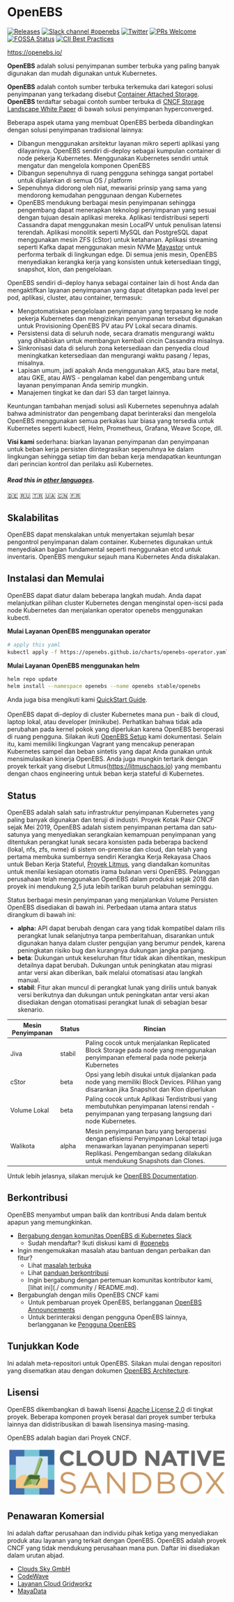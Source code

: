 # OpenEBS

[![Releases](https://img.shields.io/github/release/openebs/openebs/all.svg?style=flat-square)](https://github.com/openebs/openebs/releases)
[![Slack channel #openebs](https://img.shields.io/badge/slack-openebs-brightgreen.svg?logo=slack)](https://kubernetes.slack.com/messages/openebs)
[![Twitter](https://img.shields.io/twitter/follow/openebs.svg?style=social&label=Follow)](https://twitter.com/intent/follow?screen_name=openebs)
[![PRs Welcome](https://img.shields.io/badge/PRs-welcome-brightgreen.svg?style=flat-square)](https://github.com/openebs/openebs/blob/master/CONTRIBUTING.md)
[![FOSSA Status](https://app.fossa.com/api/projects/git%2Bgithub.com%2Fopenebs%2Fopenebs.svg?type=shield)](https://app.fossa.com/projects/git%2Bgithub.com%2Fopenebs%2Fopenebs?ref=badge_shield)
[![CII Best Practices](https://bestpractices.coreinfrastructure.org/projects/1754/badge)](https://bestpractices.coreinfrastructure.org/projects/1754)

https://openebs.io/

**OpenEBS** adalah solusi penyimpanan sumber terbuka yang paling banyak digunakan dan mudah digunakan untuk Kubernetes.

**OpenEBS** adalah contoh sumber terbuka terkemuka dari kategori solusi penyimpanan yang terkadang disebut [Container Attached Storage](https://www.cncf.io/blog/2018/04/19/container-attached-storage-a-primer/). **OpenEBS** terdaftar sebagai contoh sumber terbuka di [CNCF Storage Landscape White Paper](https://github.com/cncf/sig-storage/blob/master/CNCF%20Storage%20Landscape%20-%20White%20Paper.pdf) di bawah solusi penyimpanan hyperconverged.

Beberapa aspek utama yang membuat OpenEBS berbeda dibandingkan dengan solusi penyimpanan tradisional lainnya:
- Dibangun menggunakan arsitektur layanan mikro seperti aplikasi yang dilayaninya. OpenEBS sendiri di-deploy sebagai kumpulan container di node pekerja Kubernetes. Menggunakan Kubernetes sendiri untuk mengatur dan mengelola komponen OpenEBS
- Dibangun sepenuhnya di ruang pengguna sehingga sangat portabel untuk dijalankan di semua OS / platform
- Sepenuhnya didorong oleh niat, mewarisi prinsip yang sama yang mendorong kemudahan penggunaan dengan Kubernetes
- OpenEBS mendukung berbagai mesin penyimpanan sehingga pengembang dapat menerapkan teknologi penyimpanan yang sesuai dengan tujuan desain aplikasi mereka. Aplikasi terdistribusi seperti Cassandra dapat menggunakan mesin LocalPV untuk penulisan latensi terendah. Aplikasi monolitik seperti MySQL dan PostgreSQL dapat menggunakan mesin ZFS (cStor) untuk ketahanan. Aplikasi streaming seperti Kafka dapat menggunakan mesin NVMe [Mayastor](https://github.com/openebs/Mayastor) untuk performa terbaik di lingkungan edge. Di semua jenis mesin, OpenEBS menyediakan kerangka kerja yang konsisten untuk ketersediaan tinggi, snapshot, klon, dan pengelolaan.

OpenEBS sendiri di-deploy hanya sebagai container lain di host Anda dan mengaktifkan layanan penyimpanan yang dapat ditetapkan pada level per pod, aplikasi, cluster, atau container, termasuk:
- Mengotomatiskan pengelolaan penyimpanan yang terpasang ke node pekerja Kubernetes dan mengizinkan penyimpanan tersebut digunakan untuk Provisioning OpenEBS PV atau PV Lokal secara dinamis.
- Persistensi data di seluruh node, secara dramatis mengurangi waktu yang dihabiskan untuk membangun kembali cincin Cassandra misalnya.
- Sinkronisasi data di seluruh zona ketersediaan dan penyedia cloud meningkatkan ketersediaan dan mengurangi waktu pasang / lepas, misalnya.
- Lapisan umum, jadi apakah Anda menggunakan AKS, atau bare metal, atau GKE, atau AWS - pengalaman kabel dan pengembang untuk layanan penyimpanan Anda semirip mungkin.
- Manajemen tingkat ke dan dari S3 dan target lainnya.

Keuntungan tambahan menjadi solusi asli Kubernetes sepenuhnya adalah bahwa administrator dan pengembang dapat berinteraksi dan mengelola OpenEBS menggunakan semua perkakas luar biasa yang tersedia untuk Kubernetes seperti kubectl, Helm, Prometheus, Grafana, Weave Scope, dll.

**Visi kami** sederhana: biarkan layanan penyimpanan dan penyimpanan untuk beban kerja persisten diintegrasikan sepenuhnya ke dalam lingkungan sehingga setiap tim dan beban kerja mendapatkan keuntungan dari perincian kontrol dan perilaku asli Kubernetes.

#### *Read this in [other languages](translations/TRANSLATIONS.md).*

[🇩🇪](translations/README.de.md)
[🇷🇺](translations/README.ru.md)
[🇹🇷](translations/README.tr.md)
[🇺🇦](translations/README.ua.md)
[🇨🇳](translations/README.zh.md)
[🇫🇷](translations/README.fr.md)

## Skalabilitas

OpenEBS dapat menskalakan untuk menyertakan sejumlah besar pengontrol penyimpanan dalam container. Kubernetes digunakan untuk menyediakan bagian fundamental seperti menggunakan etcd untuk inventaris. OpenEBS mengukur sejauh mana Kubernetes Anda diskalakan.

## Instalasi dan Memulai

OpenEBS dapat diatur dalam beberapa langkah mudah. Anda dapat melanjutkan pilihan cluster Kubernetes dengan menginstal open-iscsi pada node Kubernetes dan menjalankan operator openebs menggunakan kubectl.

**Mulai Layanan OpenEBS menggunakan operator**
```bash
# apply this yaml
kubectl apply -f https://openebs.github.io/charts/openebs-operator.yaml
```

**Mulai Layanan OpenEBS menggunakan helm**
```bash
helm repo update
helm install --namespace openebs --name openebs stable/openebs
```

Anda juga bisa mengikuti kami [QuickStart Guide](https://docs.openebs.io/docs/overview.html). <br><br>
OpenEBS dapat di-deploy di cluster Kubernetes mana pun - baik di cloud, laptop lokal, atau developer (minikube). Perhatikan bahwa tidak ada perubahan pada kernel pokok yang diperlukan karena OpenEBS beroperasi di ruang pengguna. Silakan ikuti [OpenEBS Setup](https://docs.openebs.io/docs/overview.html) kami dokumentasi. Selain itu, kami memiliki lingkungan Vagrant yang mencakup penerapan Kubernetes sampel dan beban sintetis yang dapat Anda gunakan untuk mensimulasikan kinerja OpenEBS. Anda juga mungkin tertarik dengan proyek terkait yang disebut Litmus(https://litmuschaos.io) yang membantu dengan chaos engineering untuk beban kerja stateful di Kubernetes.

## Status

OpenEBS adalah salah satu infrastruktur penyimpanan Kubernetes yang paling banyak digunakan dan teruji di industri. Proyek Kotak Pasir CNCF sejak Mei 2019, OpenEBS adalah sistem penyimpanan pertama dan satu-satunya yang menyediakan serangkaian kemampuan penyimpanan yang ditentukan perangkat lunak secara konsisten pada beberapa backend (lokal, nfs, zfs, nvme) di sistem on-premise dan cloud, dan telah yang pertama membuka sumbernya sendiri Kerangka Kerja Rekayasa Chaos untuk Beban Kerja Stateful, [Proyek Litmus](https://litmuschaos.io), yang diandalkan komunitas untuk menilai kesiapan otomatis irama bulanan versi OpenEBS. Pelanggan perusahaan telah menggunakan OpenEBS dalam produksi sejak 2018 dan proyek ini mendukung 2,5 juta lebih tarikan buruh pelabuhan seminggu.

Status berbagai mesin penyimpanan yang menjalankan Volume Persisten OpenEBS disediakan di bawah ini. Perbedaan utama antara status dirangkum di bawah ini:
- **alpha:** API dapat berubah dengan cara yang tidak kompatibel dalam rilis perangkat lunak selanjutnya tanpa pemberitahuan, disarankan untuk digunakan hanya dalam cluster pengujian yang berumur pendek, karena peningkatan risiko bug dan kurangnya dukungan jangka panjang.
- **beta**: Dukungan untuk keseluruhan fitur tidak akan dihentikan, meskipun detailnya dapat berubah. Dukungan untuk peningkatan atau migrasi antar versi akan diberikan, baik melalui otomatisasi atau langkah manual.
- **stabil**: Fitur akan muncul di perangkat lunak yang dirilis untuk banyak versi berikutnya dan dukungan untuk peningkatan antar versi akan disediakan dengan otomatisasi perangkat lunak di sebagian besar skenario.

| Mesin Penyimpanan | Status | Rincian |
| --- | --- | --- |
| Jiva | stabil | Paling cocok untuk menjalankan Replicated Block Storage pada node yang menggunakan penyimpanan efemeral pada node pekerja Kubernetes |
| cStor | beta | Opsi yang lebih disukai untuk dijalankan pada node yang memiliki Block Devices. Pilihan yang disarankan jika Snapshot dan Klon diperlukan |
| Volume Lokal | beta | Paling cocok untuk Aplikasi Terdistribusi yang membutuhkan penyimpanan latensi rendah - penyimpanan yang terpasang langsung dari node Kubernetes. |
| Walikota | alpha | Mesin penyimpanan baru yang beroperasi dengan efisiensi Penyimpanan Lokal tetapi juga menawarkan layanan penyimpanan seperti Replikasi. Pengembangan sedang dilakukan untuk mendukung Snapshots dan Clones. |

Untuk lebih jelasnya, silakan merujuk ke [OpenEBS Documentation](https://docs.openebs.io/docs/next/quickstart.html).

## Berkontribusi

OpenEBS menyambut umpan balik dan kontribusi Anda dalam bentuk apapun yang memungkinkan.

- [Bergabung dengan komunitas OpenEBS di Kubernetes Slack](https://kubernetes.slack.com)
  - Sudah mendaftar? Ikuti diskusi kami di [#openebs](https://kubernetes.slack.com/messages/openebs/)
- Ingin mengemukakan masalah atau bantuan dengan perbaikan dan fitur?
  - Lihat [masalah terbuka](https://github.com/openebs/openebs/issues)
  - Lihat [panduan berkontribusi](CONTRIBUTING.ind.md)
  - Ingin bergabung dengan pertemuan komunitas kontributor kami, [lihat ini](./ community / README.md).
- Bergabunglah dengan milis OpenEBS CNCF kami
  - Untuk pembaruan proyek OpenEBS, berlangganan [OpenEBS Announcements](https://lists.cncf.io/g/cncf-openebs-announcements)
  - Untuk berinteraksi dengan pengguna OpenEBS lainnya, berlangganan ke [Pengguna OpenEBS](https://lists.cncf.io/g/cncf-openebs-users)

## Tunjukkan Kode

Ini adalah meta-repositori untuk OpenEBS. Silakan mulai dengan repositori yang disematkan atau dengan dokumen [OpenEBS Architecture](./contribute/design/README.md).

## Lisensi

OpenEBS dikembangkan di bawah lisensi [Apache License 2.0](https://github.com/openebs/openebs/blob/master/LICENSE) di tingkat proyek. Beberapa komponen proyek berasal dari proyek sumber terbuka lainnya dan didistribusikan di bawah lisensinya masing-masing.

OpenEBS adalah bagian dari Proyek CNCF.

[![CNCF Sandbox Project](https://raw.githubusercontent.com/cncf/artwork/master/other/cncf-sandbox/horizontal/color/cncf-sandbox-horizontal-color.png)](https://landscape.cncf.io/selected=open-ebs)

## Penawaran Komersial

Ini adalah daftar perusahaan dan individu pihak ketiga yang menyediakan produk atau layanan yang terkait dengan OpenEBS. OpenEBS adalah proyek CNCF yang tidak mendukung perusahaan mana pun. Daftar ini disediakan dalam urutan abjad.
- [Clouds Sky GmbH](https://cloudssky.com/en/)
- [CodeWave](https://codewave.eu/)
- [Layanan Cloud Gridworkz](https://gridworkz.com/)
- [MayaData](https://mayadata.io/)
